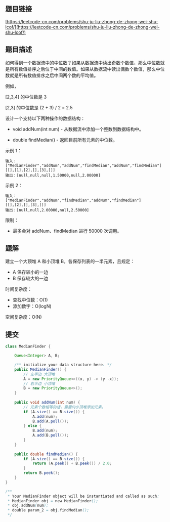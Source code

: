 ## 题目链接

[https://leetcode-cn.com/problems/shu-ju-liu-zhong-de-zhong-wei-shu-lcof/](https://leetcode-cn.com/problems/shu-ju-liu-zhong-de-zhong-wei-shu-lcof/)

## 题目描述

如何得到一个数据流中的中位数？如果从数据流中读出奇数个数值，那么中位数就是所有数值排序之后位于中间的数值。如果从数据流中读出偶数个数值，那么中位数就是所有数值排序之后中间两个数的平均值。

例如，

[2,3,4] 的中位数是 3

[2,3] 的中位数是 (2 + 3) / 2 = 2.5

设计一个支持以下两种操作的数据结构：

- void addNum(int num) - 从数据流中添加一个整数到数据结构中。

- double findMedian() - 返回目前所有元素的中位数。

示例 1：

```
输入：
["MedianFinder","addNum","addNum","findMedian","addNum","findMedian"]
[[],[1],[2],[],[3],[]]
输出：[null,null,null,1.50000,null,2.00000]
```

示例 2：

```
输入：
["MedianFinder","addNum","findMedian","addNum","findMedian"]
[[],[2],[],[3],[]]
输出：[null,null,2.00000,null,2.50000]
```

限制：

- 最多会对 addNum、findMedian 进行 50000 次调用。

## 题解

建立一个大顶堆 A 和小顶堆 B，各保存列表的一半元素，且规定：

- A 保存较小的一边
- B 保存较大的一边

时间复杂度：

- 查找中位数：O(1)
- 添加数字：O(logN)

空间复杂度：O(N)

## 提交

```java
class MedianFinder {

    Queue<Integer> A, B;

    /** initialize your data structure here. */
    public MedianFinder() {
        // 左半边 大顶堆
        A = new PriorityQueue<>((x, y) -> (y -x));
        // 右半边 小顶堆
        B = new PriorityQueue<>();
    }
    
    public void addNum(int num) {
        // 元素个数相等的话，需要向小顶堆添加元素。
        if (A.size() == B.size()) {
            A.add(num);
            B.add(A.poll());
        } else {
            B.add(num);
            A.add(B.poll());
        }
    }
    
    public double findMedian() {
        if (A.size() == B.size()) {
            return (A.peek() + B.peek()) / 2.0;
        }
        return B.peek();
    }
}

/**
 * Your MedianFinder object will be instantiated and called as such:
 * MedianFinder obj = new MedianFinder();
 * obj.addNum(num);
 * double param_2 = obj.findMedian();
 */
```